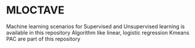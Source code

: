 # MLOCTAVE

Machine learning scenarios for Supervised and Unsupervised learning is available in this repository
Algorithm like linear, logistic regression
Kmeans
PAC
are part of this repository
